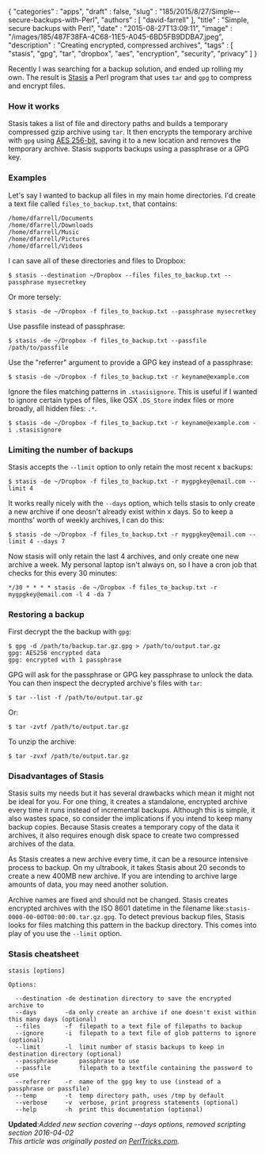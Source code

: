 {
   "categories" : "apps",
   "draft" : false,
   "slug" : "185/2015/8/27/Simple--secure-backups-with-Perl",
   "authors" : [
      "david-farrell"
   ],
   "title" : "Simple, secure backups with Perl",
   "date" : "2015-08-27T13:09:11",
   "image" : "/images/185/487F38FA-4C68-11E5-A045-6BD5FB9DDBA7.jpeg",
   "description" : "Creating encrypted, compressed archives",
   "tags" : [
      "stasis",
      "gpg",
      "tar",
      "dropbox",
      "aes",
      "encryption",
      "security",
      "privacy"
   ]
}


Recently I was searching for a backup solution, and ended up rolling my own. The result is [Stasis](https://github.com/dnmfarrell/Stasis) a Perl program that uses `tar` and `gpg` to compress and encrypt files.

### How it works

Stasis takes a list of file and directory paths and builds a temporary compressed gzip archive using `tar`. It then encrypts the temporary archive with `gpg` using [AES 256-bit](https://en.wikipedia.org/wiki/Advanced_Encryption_Standard), saving it to a new location and removes the temporary archive. Stasis supports backups using a passphrase or a GPG key.

### Examples

Let's say I wanted to backup all files in my main home directories. I'd create a text file called `files_to_backup.txt`, that contains:

    /home/dfarrell/Documents
    /home/dfarrell/Downloads
    /home/dfarrell/Music
    /home/dfarrell/Pictures
    /home/dfarrell/Videos

I can save all of these directories and files to Dropbox:

    $ stasis --destination ~/Dropbox --files files_to_backup.txt --passphrase mysecretkey

Or more tersely:

    $ stasis -de ~/Dropbox -f files_to_backup.txt --passphrase mysecretkey

Use passfile instead of passphrase:

    $ stasis -de ~/Dropbox -f files_to_backup.txt --passfile /path/to/passfile

Use the "referrer" argument to provide a GPG key instead of a passphrase:

    $ stasis -de ~/Dropbox -f files_to_backup.txt -r keyname@example.com

Ignore the files matching patterns in `.stasisignore`. This is useful if I wanted to ignore certain types of files, like OSX `.DS_Store` index files or more broadly, all hidden files: `.*`.

    $ stasis -de ~/Dropbox -f files_to_backup.txt -r keyname@example.com -i .stasisignore

### Limiting the number of backups

Stasis accepts the `--limit` option to only retain the most recent x backups:

    $ stasis -de ~/Dropbox -f files_to_backup.txt -r mygpgkey@email.com --limit 4

It works really nicely with the `--days` option, which tells stasis to only create a new archive if one deosn't already exist within x days. So to keep a months' worth of weekly archives, I can do this:

    $ stasis -de ~/Dropbox -f files_to_backup.txt -r mygpgkey@email.com --limit 4 --days 7

Now stasis will only retain the last 4 archives, and only create one new archive a week. My personal laptop isn't always on, so I have a cron job that checks for this every 30 minutes:

    */30 * * * * stasis -de ~/Dropbox -f files_to_backup.txt -r mygpgkey@email.com -l 4 -da 7

### Restoring a backup

First decrypt the the backup with `gpg`:

    $ gpg -d /path/to/backup.tar.gz.gpg > /path/to/output.tar.gz
    gpg: AES256 encrypted data
    gpg: encrypted with 1 passphrase

GPG will ask for the passphrase or GPG key passphrase to unlock the data. You can then inspect the decrypted archive's files with `tar`:

    $ tar --list -f /path/to/output.tar.gz

Or:

    $ tar -zvtf /path/to/output.tar.gz

To unzip the archive:

    $ tar -zvxf /path/to/output.tar.gz

### Disadvantages of Stasis

Stasis suits my needs but it has several drawbacks which mean it might not be ideal for you. For one thing, it creates a standalone, encrypted archive every time it runs instead of incremental backups. Although this is simple, it also wastes space, so consider the implications if you intend to keep many backup copies. Because Stasis creates a temporary copy of the data it archives, it also requires enough disk space to create two compressed archives of the data.

As Stasis creates a new archive every time, it can be a resource intensive process to backup. On my ultrabook, it takes Stasis about 20 seconds to create a new 400MB new archive. If you are intending to archive large amounts of data, you may need another solution.

Archive names are fixed and should not be changed. Stasis creates encrypted archives with the ISO 8601 datetime in the filename like:`stasis-0000-00-00T00:00:00.tar.gz.gpg`. To detect previous backup files, Stasis looks for files matching this pattern in the backup directory. This comes into play of you use the `--limit` option.

### Stasis cheatsheet

    stasis [options]

    Options:

      --destination -de destination directory to save the encrypted archive to
      --days        -da only create an archive if one doesn't exist within this many days (optional)
      --files       -f  filepath to a text file of filepaths to backup
      --ignore      -i  filepath to a text file of glob patterns to ignore (optional)
      --limit       -l  limit number of stasis backups to keep in destination directory (optional)
      --passphrase      passphrase to use
      --passfile        filepath to a textfile containing the password to use
      --referrer    -r  name of the gpg key to use (instead of a passphrase or passfile)
      --temp        -t  temp directory path, uses /tmp by default
      --verbose     -v  verbose, print progress statements (optional)
      --help        -h  print this documentation (optional)

**Updated**:*Added new section covering --days options, removed scripting section 2016-04-02*
\
*This article was originally posted on [PerlTricks.com](http://perltricks.com).*
